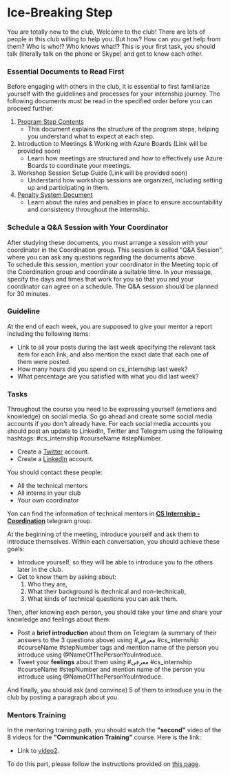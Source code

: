 # Ice-Breaking Step

You are totally new to the club, Welcome to the club! There are lots of people in this club willing to help you. But how? How can you get help from them? Who is who!? Who knows what!?
This is your first task, you should talk (literally talk on the phone or Skype) and get to know each other.

### Essential Documents to Read First

Before engaging with others in the club, it is essential to first familiarize yourself with the guidelines and processes for your internship journey. The following documents must be read in the specified order before you can proceed further.

1. [Program Step Contents](https://github.com/cs-internship/cs-internship-spec/blob/master/processes/documents/Program%20Step%20Contents%20--fa.md)
   - This document explains the structure of the program steps, helping you understand what to expect at each step.
2. Introduction to Meetings & Working with Azure Boards (Link will be provided soon)
   - Learn how meetings are structured and how to effectively use Azure Boards to coordinate your meetings.
3. Workshop Session Setup Guide (Link will be provided soon)
   - Understand how workshop sessions are organized, including setting up and participating in them.
4. [Penalty System Document](https://github.com/cs-internship/cs-internship-spec/blob/master/processes/documents/Penalty%20--fa.md)
   - Learn about the rules and penalties in place to ensure accountability and consistency throughout the internship.

### Schedule a Q&A Session with Your Coordinator

After studying these documents, you must arrange a session with your coordinator in the Coordination group. This session is called "Q&A Session", where you can ask any questions regarding the documents above.<br>
To schedule this session, mention your coordinator in the Meeting topic of the Coordination group and coordinate a suitable time. In your message, specify the days and times that work for you so that you and your coordinator can agree on a schedule. The Q&A session should be planned for 30 minutes.

### Guideline

At the end of each week, you are supposed to give your mentor a report including the following items:

- Link to all your posts during the last week specifying the relevant task item for each link, and also mention the exact date that each one of them were posted.
- How many hours did you spend on cs_internship last week?
- What percentage are you satisfied with what you did last week?

### Tasks

Throughout the course you need to be expressing yourself (emotions and knowledge) on social media. So go ahead and create some social media accounts if you don't already have. For each social media accounts you should post an update to LinkedIn, Twitter and Telegram using the following hashtags: #cs_internship #courseName #stepNumber.

- Create a [Twitter](https://twitter.com/) account.
- Create a [LinkedIn](https://www.linkedin.com/) account.

You should contact these people:

-  All the technical mentors
-  All interns in your club
-  Your own coordinator

Yon can find the information of technical mentors in [**CS Internship - Coordination**](https://t.me/c/2034114419/1/311) telegram group.

At the beginning of the meeting, introduce yourself and ask them to introduce themselves. Within each conversation, you should achieve these goals:

- Introduce yourself, so they will be able to introduce you to the others later in the club.
- Get to know them by asking about:
   1. Who they are,
   2. What their background is (technical and non-technical),
   3. What kinds of technical questions you can ask them.

Then, after knowing each person, you should take your time and share your knowledge and feelings about them:

- Post a **brief introduction** about them on Telegram (a summary of their answers to the 3 questions above) using #معرفی #cs_internship #courseName #stepNumber tags and mention name of the person you introduce using @NameOfThePersonYouIntroduce.
- Tweet your **feelings** about them using #معرفی #cs_internship #courseName #stepNumber and mention name of the person you introduce using @NameOfThePersonYouIntroduce.

And finally, you should ask (and convince) 5 of them to introduce you in the club by posting a paragraph about you.


### Mentors Training

In the mentoring training path, you should watch the **"second"** video of the 8 videos for the **"Communication Training"** course. Here is the link:

- Link to [video2](https://drive.google.com/file/d/1qIUCdSuSUP9_ULkW5BuZrEkGsrMi3hIb/view?usp=drive_link). 

To do this part, please follow the instructions provided on [this page](https://github.com/cs-internship/cs-internship-spec/blob/master/courses/mentoring-workshops-instruction.md). 
